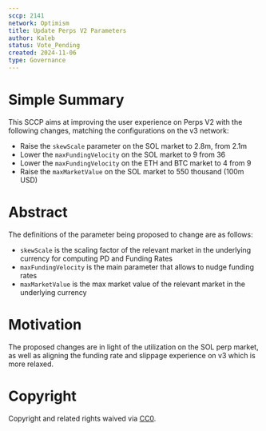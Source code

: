 ```yaml
---
sccp: 2141
network: Optimism
title: Update Perps V2 Parameters
author: Kaleb
status: Vote_Pending
created: 2024-11-06
type: Governance
---
```


# Simple Summary

This SCCP aims at improving the user experience on Perps V2 with the following changes, matching the configurations on the v3 network:
- Raise the `skewScale` parameter on the SOL market to 2.8m, from 2.1m
- Lower the `maxFundingVelocity` on the SOL market to 9 from 36
- Lower the `maxFundingVelocity` on the ETH and BTC market to 4 from 9
- Raise the `maxMarketValue` on the SOL market to 550 thousand (100m USD)

# Abstract

The definitions of the parameter being proposed to change are as follows: 
- `skewScale` is the scaling factor of the relevant market in the underlying currency for computing PD and Funding Rates
- `maxFundingVelocity` is the main parameter that allows to nudge funding rates
- `maxMarketValue` is the max market value of the relevant market in the underlying currency


# Motivation

The proposed changes are in light of the utilization on the SOL perp market, as well as aligning the funding rate and slippage experience on v3 which is more relaxed.


# Copyright

Copyright and related rights waived via [CC0](https://creativecommons.org/publicdomain/zero/1.0/).



